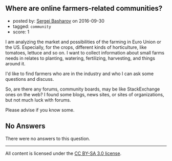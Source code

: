 ## Where are online farmers-related communities?

- posted by: [Sergei Basharov](https://stackexchange.com/users/46016/sergei-basharov) on 2016-09-30
- tagged: `community`
- score: 1

<p>I am analyzing the market and possibilities of the farming in Euro Union or the US. Especially, for the crops, different kinds of horticulture, like tomatoes, lettuce and so on. I want to collect information about small farms needs in relates to planting, watering, fertilizing, harvesting, and things around it.</p>

<p>I'd like to find farmers who are in the industry and who I can ask some questions and discuss.</p>

<p>So, are there any forums, community boards, may be like StackExchange ones on the web? I found some blogs, news sites, or sites of organizations, but not much luck with forums.</p>

<p>Please advise if you know some.</p>


## No Answers

There were no answers to this question.


---

All content is licensed under the [CC BY-SA 3.0 license](https://creativecommons.org/licenses/by-sa/3.0/).
